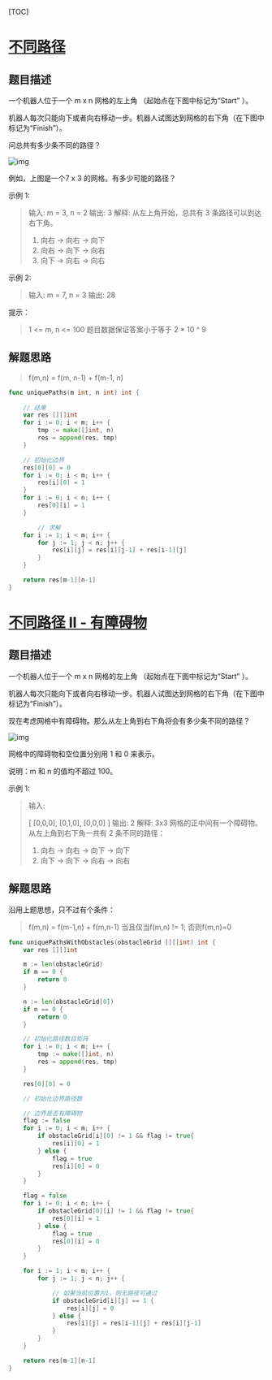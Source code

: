 [TOC]

# [不同路径](https://leetcode-cn.com/problems/unique-paths/)

## 题目描述

一个机器人位于一个 m x n 网格的左上角 （起始点在下图中标记为“Start” ）。

机器人每次只能向下或者向右移动一步。机器人试图达到网格的右下角（在下图中标记为“Finish”）。

问总共有多少条不同的路径？

![img](https://assets.leetcode-cn.com/aliyun-lc-upload/uploads/2018/10/22/robot_maze.png)

例如，上图是一个7 x 3 的网格。有多少可能的路径？

示例 1:

> 输入: m = 3, n = 2
> 输出: 3
> 解释:
> 从左上角开始，总共有 3 条路径可以到达右下角。
>
> 1. 向右 -> 向右 -> 向下
> 2. 向右 -> 向下 -> 向右
> 3. 向下 -> 向右 -> 向右

示例 2:

> 输入: m = 7, n = 3
> 输出: 28


提示：

> 1 <= m, n <= 100
> 题目数据保证答案小于等于 2 * 10 ^ 9

## 解题思路

> f(m,n) = f(m, n-1) + f(m-1, n)

```go
func uniquePaths(m int, n int) int {
    
    // 结果
    var res [][]int
    for i := 0; i < m; i++ {
        tmp := make([]int, n)
        res = append(res, tmp)
    }

  	// 初始化边界
    res[0][0] = 0
    for i := 0; i < m; i++ {
        res[i][0] = 1
    }
    for i := 0; i < n; i++ {
        res[0][i] = 1
    }

		// 求解
    for i := 1; i < m; i++ {
        for j := 1; j < n; j++ {
            res[i][j] = res[i][j-1] + res[i-1][j]
        }
    }

    return res[m-1][n-1]
}
```

# [不同路径 II - 有障碍物](https://leetcode-cn.com/problems/unique-paths-ii/)

## 题目描述

一个机器人位于一个 m x n 网格的左上角 （起始点在下图中标记为“Start” ）。

机器人每次只能向下或者向右移动一步。机器人试图达到网格的右下角（在下图中标记为“Finish”）。

现在考虑网格中有障碍物。那么从左上角到右下角将会有多少条不同的路径？

![img](https://assets.leetcode-cn.com/aliyun-lc-upload/uploads/2018/10/22/robot_maze.png)

网格中的障碍物和空位置分别用 1 和 0 来表示。

说明：m 和 n 的值均不超过 100。

示例 1:

> 输入:
>
> [
>   [0,0,0],
>   [0,1,0],
>   [0,0,0]
> ]
> 输出: 2
> 解释:
> 3x3 网格的正中间有一个障碍物。
> 从左上角到右下角一共有 2 条不同的路径：
>
> 1. 向右 -> 向右 -> 向下 -> 向下
> 2. 向下 -> 向下 -> 向右 -> 向右

## 解题思路

沿用上题思想，只不过有个条件：

> f(m,n) = f(m-1,n) + f(m,n-1) 当且仅当f(m,n) != 1; 否则f(m,n)=0

```go
func uniquePathsWithObstacles(obstacleGrid [][]int) int {
    var res [][]int

    m := len(obstacleGrid)
    if m == 0 {
        return 0
    }

    n := len(obstacleGrid[0])
    if n == 0 {
        return 0
    }

    // 初始化路径数目矩阵
    for i := 0; i < m; i++ {
        tmp := make([]int, n)
        res = append(res, tmp)
    }

    res[0][0] = 0

    // 初始化边界路径数

    // 边界是否有障碍物
    flag := false
    for i := 0; i < m; i++ {
        if obstacleGrid[i][0] != 1 && flag != true{
            res[i][0] = 1
        } else {
            flag = true
            res[i][0] = 0
        }
    }

    flag = false
    for i := 0; i < n; i++ {
        if obstacleGrid[0][i] != 1 && flag != true{
            res[0][i] = 1
        } else {
            flag = true
            res[0][i] = 0
        }
    }

    for i := 1; i < m; i++ {
        for j := 1; j < n; j++ {

            // 如果当前位置为1，则无路径可通过
            if obstacleGrid[i][j] == 1 {
                res[i][j] = 0
            } else {
                res[i][j] = res[i-1][j] + res[i][j-1]
            }
        }
    }

    return res[m-1][n-1]
}
```

